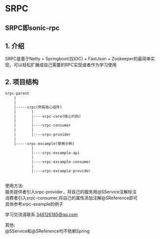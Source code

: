 # SRPC
## SRPC即sonic-rpc
## 1. 介绍 
SRPC是基于Netty + Springboot(仅IOC) + FastJson + Zookeeper的最简单实现，可以轻松扩展成自己需要的RPC实现或者作为学习使用

## 2. 项目结构
``` xml
srpc-parent
    |
    |
    |-----srpc(所有核心组件)
    |		|
    |		|----srpc-core(核心代码)
    |		|
    |		|----srpc-consumer
    |		|
    |		|----srpc-provider
    |
    |-----srpc-excample(使用示例)
    		|
    		|----srpc-excample-api
    		|
    		|----srpc-excample-consumer
    		|	
    		|----srpc-excample-provider
    
```





使用方法:  
服务提供者引入srpc-provider，将自己的服务用@SService注解标注  
消费者引入srpc-consumer,将自己的属性添加注解@SReference即可  
具体参考srpc-example的例子

学习交流请联系 346126185@qq.com

其他:  
@SService和@SReference均不依赖Spring